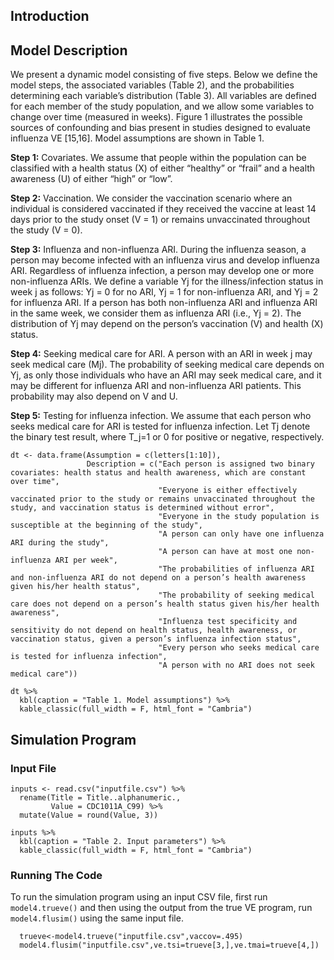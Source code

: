 ## Introduction

## Model Description
We present a dynamic model consisting of five steps. Below we define the model steps, the associated variables (Table 2), and the probabilities determining each variable’s distribution (Table 3). All variables are defined for each member of the study population, and we allow some variables to change over time (measured in weeks). Figure 1 illustrates the possible sources of confounding and bias present in studies designed to evaluate influenza VE [15,16]. Model assumptions are shown in Table 1.

**Step 1:** Covariates. We assume that people within the population can be classified with a health status (X) of either “healthy” or “frail” and a health awareness (U) of either “high” or “low”.

**Step 2:** Vaccination. We consider the vaccination scenario where an individual is considered vaccinated if they received the vaccine at least 14 days prior to the study onset (V = 1) or remains unvaccinated throughout the study (V = 0).

**Step 3:** Influenza and non-influenza ARI. During the influenza season, a person may become infected with an influenza virus and develop influenza ARI. Regardless of influenza infection, a person may develop one or more non-influenza ARIs. We define a variable Yj for the illness/infection status in week j as follows: Yj = 0 for no ARI, Yj = 1 for non-influenza ARI, and Yj = 2 for influenza ARI. If a person has both non-influenza ARI and influenza ARI in the same week, we consider them as influenza ARI (i.e., Yj = 2). The distribution of Yj may depend on the person’s vaccination (V) and health (X) status.

**Step 4:** Seeking medical care for ARI. A person with an ARI in week j may seek medical care (Mj). The probability of seeking medical care depends on Yj, as only those individuals who have an ARI may seek medical care, and it may be different for influenza ARI and non-influenza ARI patients. This probability may also depend on V and U.

**Step 5:** Testing for influenza infection. We assume that each person who seeks medical care for ARI is tested for influenza infection. Let Tj denote the binary test result, where T_j=1 or 0 for positive or negative, respectively.

```{r assump_table, eval=TRUE, echo=FALSE}
dt <- data.frame(Assumption = c(letters[1:10]),
                 Description = c("Each person is assigned two binary covariates: health status and health awareness, which are constant over time",
                                 "Everyone is either effectively vaccinated prior to the study or remains unvaccinated throughout the study, and vaccination status is determined without error",
                                 "Everyone in the study population is susceptible at the beginning of the study",
                                 "A person can only have one influenza ARI during the study",
                                 "A person can have at most one non-influenza ARI per week",
                                 "The probabilities of influenza ARI and non-influenza ARI do not depend on a person’s health awareness given his/her health status",
                                 "The probability of seeking medical care does not depend on a person’s health status given his/her health awareness",
                                 "Influenza test specificity and sensitivity do not depend on health status, health awareness, or vaccination status, given a person’s influenza infection status",
                                 "Every person who seeks medical care is tested for influenza infection",
                                 "A person with no ARI does not seek medical care"))

dt %>%
  kbl(caption = "Table 1. Model assumptions") %>%
  kable_classic(full_width = F, html_font = "Cambria")
```

## Simulation Program

### Input File
```{r inputfile, eval=TRUE, echo=FALSE}
inputs <- read.csv("inputfile.csv") %>%
  rename(Title = Title..alphanumeric.,
         Value = CDC1011A_C99) %>%
  mutate(Value = round(Value, 3))
  
inputs %>%
  kbl(caption = "Table 2. Input parameters") %>%
  kable_classic(full_width = F, html_font = "Cambria")

```
### Running The Code
To run the simulation program using an input CSV file, first run `model4.trueve()` and then using the output from the true VE program, run `model4.flusim()` using the same input file.
```{r run_code, eval=FALSE}
  trueve<-model4.trueve("inputfile.csv",vaccov=.495)
  model4.flusim("inputfile.csv",ve.tsi=trueve[3,],ve.tmai=trueve[4,])
```
